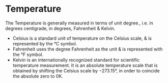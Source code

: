 # Temperature
The Temperature is generally measured in terms of unit degree., i.e. in degrees centigrade, in degrees, Fahrenheit & Kelvin.

+ Celsius is a standard unit of temperature on the Celsius scale, & is represented by the °C symbol.
+ Fahrenheit uses the degree Fahrenheit as the unit & is represented with the °F symbol.
+ Kelvin is an internationally recognized standard for scientific temperature measurement. It is an absolute temperature scale that is obtained by shifting the Celsius scale by −273.15°, in order to coincide the absolute zero to 0K.
